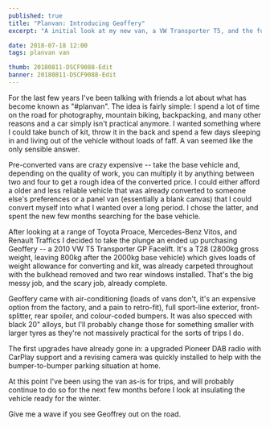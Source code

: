 ```yaml
---
published: true
title: "Planvan: Introducing Geoffery"
excerpt: "A initial look at my new van, a VW Transporter T5, and the future plans for it"

date: 2018-07-18 12:00
tags: planvan van

thumb: 20180811-DSCF9088-Edit
banner: 20180811-DSCF9088-Edit
---
```


For the last few years I've been talking with friends a lot about what has become known as "#planvan". The idea is fairly simple: I spend a lot of time on the road for photography, mountain biking, backpacking, and many other reasons and a car simply isn't practical anymore. I wanted something where I could take bunch of kit, throw it in the back and spend a few days sleeping in and living out of the vehicle without loads of faff. A van seemed like the only sensible answer. 

Pre-converted vans are crazy expensive -- take the base vehicle and, depending on the quality of work, you can multiply it by anything between two and four to get a rough idea of the converted price. I could either afford a older and less reliable vehicle that was already converted to someone else's preferences or a panel van (essentially a blank canvas) that I could convert myself into what I wanted over a long period. I chose the latter, and spent the new few months searching for the base vehicle. 

After looking at a range of Toyota Proace, Mercedes-Benz Vitos, and Renault Traffics I decided to take the plunge an ended up purchasing Geoffery -- a 2010 VW T5 Transporter GP Facelift. It's a T28 (2800kg gross weight, leaving 800kg after the 2000kg base vehicle) which gives loads of weight allowance for converting and kit, was already carpeted throughout with the bulkhead removed and two rear windows installed. That's the big messy job, and the scary job, already complete. 

Geoffery came with air-conditioning (loads of vans don't, it's an expensive option from the factory, and a pain to retro-fit), full sport-line exterior, front-splitter, rear spoiler, and colour-coded bumpers. It was also specced with black 20" alloys, but I'll probably change those for something smaller with larger tyres as they're not massively practical for the sorts of trips I do. 

The first upgrades have already gone in: a upgraded Pioneer DAB radio with CarPlay support and a revising camera was quickly installed to help with the bumper-to-bumper parking situation at home. 

At this point I've been using the van as-is for trips, and will probably continue to do so for the next few months before I look at insulating the vehicle ready for the winter.

Give me a wave if you see Geoffrey out on the road. 